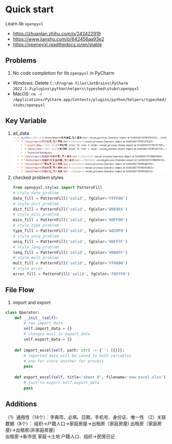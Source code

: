 # Quick start

Learn lib `openpyxl`

* https://zhuanlan.zhihu.com/p/342422919
* https://www.jianshu.com/p/642456aa93e2
* https://openpyxl.readthedocs.io/en/stable

## Problems

1. No code completion for lib `openpyxl` in PyCharm

* Windows:    Delete ```C:\Program Files\JetBrains\PyCharm 2022.1.3\plugins\python\helpers\typeshed\stubs\openpyxl```
* MacOS:      ```rm -r /Applications/PyCharm.app/Contents/plugins/python/helpers/typeshed/stubs/openpyxl```

## Key Variable

1. all_data  
   ![all_data_struct](./asset/all_data_struct.png)
2. checked problem styles
   ```python
   from openpyxl.styles import PatternFill
   # style_date_problem
   date_fill = PatternFill('solid', fgColor='FFFF00')
   # style_dict_problem
   dict_fill = PatternFill('solid', fgColor='B0E0E6')
   # style_miss_problem  
   miss_fill = PatternFill('solid', fgColor='00FF00')
   # style_type_problem  
   type_fill = PatternFill('solid', fgColor='A020F0')
   # style_uniq_problem
   uniq_fill = PatternFill('solid', fgColor='00FFFF')
   # style_leng_problem
   leng_fill = PatternFill('solid', fgColor='0000FF')
   # style_mult_problem  
   mult_fill = PatternFill('solid', fgColor='FF0000')
   # style_error
   error_fill = PatternFill('solid', fgColor='F0FFF0')
   ```

## File Flow
1. import and export
```python
class Operator:
    def __init__(self):
        # raw import data
        self.import_data = {}
        # changes must in export_data
        self.export_data = {}

    def import_excel(self, path: str) -> {'': [{}]}:
        # imported data will be saved to both variables 
        # one for store another for process 
        pass

    def export_excel(self, title='sheet 0', filename='new excel.xlsx'):
        # just to export self.export_data
        pass
```

## Additions
（1）通用性（14个）：字典项、必填、日期、手机号、身份证、唯一性
（2）关联数据（8个）：
组织->户籍人口->家庭房屋->出租房（家庭房屋)
出租房（家庭房屋)->出租房(非家庭房屋)  
出租房->新市民
家庭->土地
户籍人口、组织->民情日记
